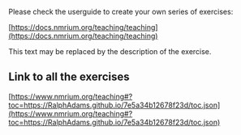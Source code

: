 Please check the userguide to create your own series of exercises:

[https://docs.nmrium.org/teaching/teaching](https://docs.nmrium.org/teaching/teaching)

This text may be replaced by the description of the exercise.

## Link to all the exercises

[https://www.nmrium.org/teaching#?toc=https://RalphAdams.github.io/7e5a34b12678f23d/toc.json](https://www.nmrium.org/teaching#?toc=https://RalphAdams.github.io/7e5a34b12678f23d/toc.json)

